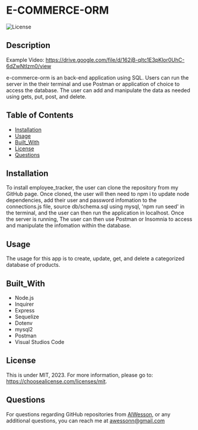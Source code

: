 # E-COMMERCE-ORM

  ![License](https://img.shields.io/badge/license-MIT-yellow.svg)

  ## Description

  Example Video: https://drive.google.com/file/d/162jB-qltc1E3pKlor0UhC-6dZwNtIzm0/view

  e-commerce-orm is an back-end application using SQL. Users can run the server in the their terminal and use Postman or application of choice to access the database. The user can add and manipulate the data as needed using gets, put, post, and delete.


  ## Table of Contents
  - [Installation](#Installation)
  - [Usage](#Usage)
  - [Built_With](#Built_With)
  - [License](#License)
  - [Questions](#Questions)

  ## Installation

  To install employee_tracker, the user can clone the repository from my GitHub page. Once cloned, the user will then need to npm i to update node dependencies, add their user and password infomation to the connections.js file, source db/schema.sql using mysql, 'npm run seed' in the terminal, and the user can then run the application in localhost. Once the server is running, The user can then use Postman or Insomnia to access and manipulate the infomation within the database.
  
  ## Usage

  The usage for this app is to create, update, get, and delete a categorized database of products.

  ## Built_With

  - Node.js
  - Inquirer
  - Express
  - Sequelize
  - Dotenv
  - mysql2
  - Postman
  - Visual Studios Code

  ## License

  This is under MIT, 2023. For more information, please go to: https://choosealicense.com/licenses/mit.


  ## Questions 

  For questions regarding GitHub repositories from [AlWesson](https://github.com/AlWesson), or any additional questions, you can reach me at awessonn@gmail.com